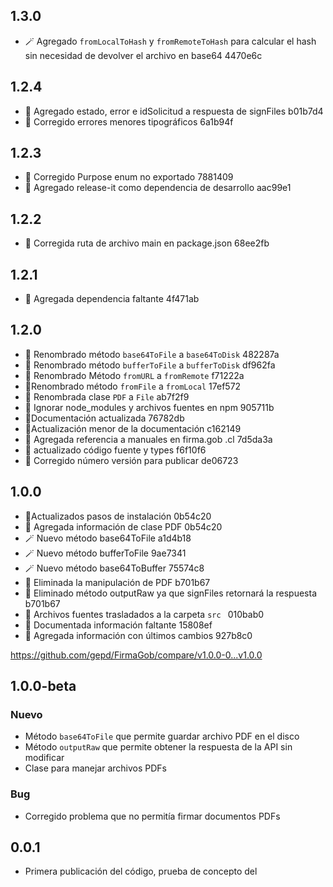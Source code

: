 ## 1.3.0

- 🪄 Agregado `fromLocalToHash` y `fromRemoteToHash` para calcular el hash sin necesidad de devolver el archivo en base64 4470e6c

## 1.2.4

- 🚧 Agregado estado, error e idSolicitud a respuesta de signFiles b01b7d4
- 🚧 Corregido errores menores tipográficos 6a1b94f

## 1.2.3

- 🚧 Corregido Purpose enum no exportado 7881409
- 🚧 Agregado release-it como dependencia de desarrollo aac99e1

## 1.2.2

- 🚧 Corregida ruta de archivo main en package.json 68ee2fb

## 1.2.1

- 🚧 Agregada dependencia faltante 4f471ab

## 1.2.0

- 🚧 Renombrado método `base64ToFile` a `base64ToDisk` 482287a
- 🚧 Renombrado método `bufferToFile` a `bufferToDisk` df962fa
- 🚧 Renombrado Método `fromURL` a `fromRemote` f71222a
- 🚧Renombrado método `fromFile` a `fromLocal` 17ef572
- 🚧 Renombrada clase `PDF` a `File` ab7f2f9
- 🚧 Ignorar node_modules y archivos fuentes en npm 905711b
- 📄Documentación actualizada 76782db
- 📄Actualización menor de la documentación c162149
- 📄 Agregada referencia a manuales en firma.gob .cl 7d5da3a
- 🚧 actualizado código fuente y types f6f10f6
- 🚧 Corregido número versión para publicar de06723

## 1.0.0

- 🚧Actualizados pasos de instalación 0b54c20
- 📄 Agregada información de clase PDF 0b54c20
- 🪄 Nuevo método base64ToFile a1d4b18
- 🪄 Nuevo método bufferToFile 9ae7341
- 🪄 Nuevo método base64ToBuffer 75574c8
- 🧹 Eliminada la manipulación de PDF b701b67
- 🧹 Eliminado método outputRaw ya que signFiles retornará la respuesta b701b67
- 🚧 Archivos fuentes trasladados a la carpeta `src ` 010bab0
- 🚧 Documentada información faltante 15808ef
- 🚧 Agregada información con últimos cambios 927b8c0

https://github.com/gepd/FirmaGob/compare/v1.0.0-0...v1.0.0

## 1.0.0-beta

### Nuevo

- Método `base64ToFile` que permite guardar archivo PDF en el disco
- Método `outputRaw` que permite obtener la respuesta de la API sin modificar
- Clase para manejar archivos PDFs

### Bug

- Corregido problema que no permitía firmar documentos PDFs

## 0.0.1

- Primera publicación del código, prueba de concepto del
